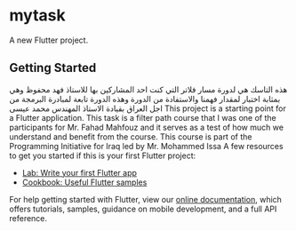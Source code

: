 # mytask

A new Flutter project.

## Getting Started
هذه التاسك هي لدورة مسار فلاتر التي كنت احد المشاركين بها للاستاذ فهد محفوظ  وهي بمثابة اختبار لمقدار فهمنا والاستفادة من الدورة
وهذه الدورة تابعة لمبادرة البرمجة من اجل العراق بقيادة الاستاذ المهندس محمد عيسى 
This project is a starting point for a Flutter application.
This task is a filter path course that I was one of the participants for Mr. Fahad Mahfouz and it serves as a test of how much we understand and benefit from the course.
This course is part of the Programming Initiative for Iraq led by Mr. Mohammed Issa
A few resources to get you started if this is your first Flutter project:
- [Lab: Write your first Flutter app](https://flutter.dev/docs/get-started/codelab)
- [Cookbook: Useful Flutter samples](https://flutter.dev/docs/cookbook)

For help getting started with Flutter, view our
[online documentation](https://flutter.dev/docs), which offers tutorials,
samples, guidance on mobile development, and a full API reference.

